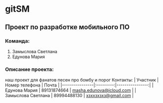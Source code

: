 # gitSM
## Проект по разработке мобильного ПО 
### Команда:
1. Замыслова Светлана
2. Едунова Мария
### Описание проекта:
наш проект для фанатов песен про бомбу и порог
Контакты:
| Участник | Номер телефона | Почта |
|----------------|:---------:|----------------:|
| Едунова Мария | 89131874664 | masha.edunova@icloud.com |
| Замыслова Светлана | 89994488130 | хзххзхзхз@gmail.com |

